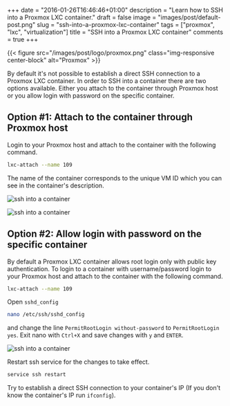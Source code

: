+++
date = "2016-01-26T16:46:46+01:00"
description = "Learn how to SSH into a Proxmox LXC container."
draft = false
image = "images/post/default-post.png"
slug = "ssh-into-a-proxmox-lxc-container"
tags = ["proxmox", "lxc", "virtualization"]
title = "SSH into a Proxmox LXC container"
comments = true
+++

{{< figure src="/images/post/logo/proxmox.png" class="img-responsive center-block" alt="Proxmox" >}}

By default it's not possible to establish a direct SSH connection to a Proxmox LXC container. In order to SSH into a container there are two options available. Either you attach to the container through Proxmox host or you allow login with password on the specific container.

## Option #1: Attach to the container through Proxmox host  ##

Login to your Proxmox host and attach to the container with the following command.

~~~bash
lxc-attach --name 109
~~~

The name of the container corresponds to the unique VM ID which you can see in the container's description.

![ssh into a container](/images/post/ssh-into-container-001.png)

![ssh into a container](/images/post/ssh-into-container.png)

## Option #2: Allow login with password on the specific container  ##

By default a Proxmox LXC container allows root login only with public key authentication. To login to a container with username/password login to your Proxmox host and attach to the container with the following command.

~~~bash
lxc-attach --name 109
~~~

Open `sshd_config`

~~~bash
nano /etc/ssh/sshd_config
~~~

and change the line `PermitRootLogin without-password` to `PermitRootLogin yes`. Exit nano with `Ctrl+X` and save changes with `y` and `ENTER`.

![ssh into a container](/images/post/ssh-into-container-002.png)

Restart ssh service for the changes to take effect.

~~~bash
service ssh restart
~~~

Try to establish a direct SSH connection to your container's IP (If you don't know the container's IP run `ifconfig`).